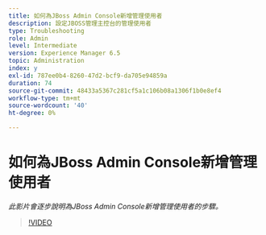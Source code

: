 ```yaml
---
title: 如何為JBoss Admin Console新增管理使用者
description: 設定JBOSS管理主控台的管理使用者
type: Troubleshooting
role: Admin
level: Intermediate
version: Experience Manager 6.5
topic: Administration
index: y
exl-id: 787ee0b4-8260-47d2-bcf9-da705e94859a
duration: 74
source-git-commit: 48433a5367c281cf5a1c106b08a1306f1b0e8ef4
workflow-type: tm+mt
source-wordcount: '40'
ht-degree: 0%

---
```


# 如何為JBoss Admin Console新增管理使用者

*此影片會逐步說明為JBoss Admin Console新增管理使用者的步驟。*

>[!VIDEO](https://video.tv.adobe.com/v/335484?quality=12&learn=on)
